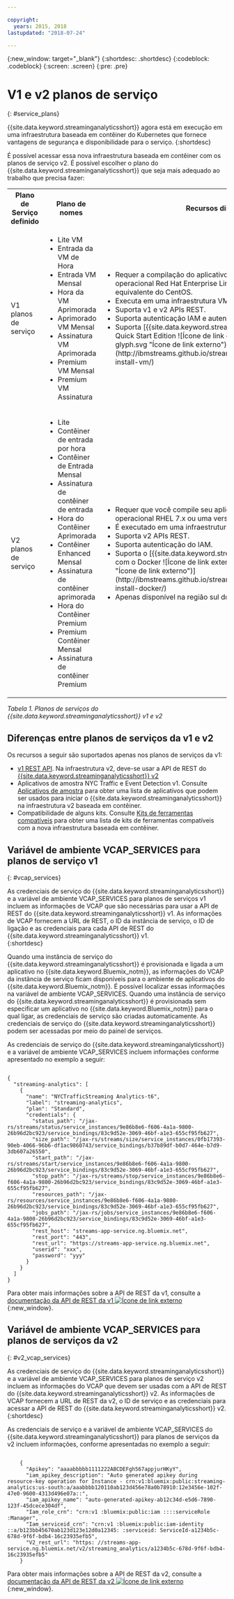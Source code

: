 ```yaml
---

copyright:
  years: 2015, 2018
lastupdated: "2018-07-24"

---
```


<!-- Attribute definitions -->
{:new_window: target="_blank"}
{:shortdesc: .shortdesc}
{:codeblock: .codeblock}
{:screen: .screen}
{:pre: .pre}

# V1 e v2 planos de serviço
{: #service_plans}

{{site.data.keyword.streaminganalyticsshort}} agora está em execução em uma infraestrutura baseada em contêiner do Kubernetes que fornece vantagens de segurança e disponibilidade para o serviço.
{:shortdesc}

É possível acessar essa nova infraestrutura baseada em contêiner com os planos de serviço v2. É possível escolher o plano do {{site.data.keyword.streaminganalyticsshort}} que seja mais adequado ao trabalho que precisa fazer:


<table summary="Esta tabela fornece uma lista de planos de serviços que podem ser usados para criar o seu serviço do {{site.data.keyword.streaminganalyticsshort}}. A tabela lista todos os planos de serviços para os conjuntos de planos da v1 e da v2 e fornece uma lista de recursos para cada conjunto.">
  <tr>
    <th>Plano de Serviço definido<br></th>
    <th>Plano de nomes<br></th>
    <th>Recursos disponíveis<br></th>
  </tr>
  <tr>
    <td width="15%">
    V1 planos de serviço    
    </td>
    <td width="35%">
    <ul>
      <li>Lite VM</li>
      <li>Entrada da VM de Hora</li>
      <li>Entrada VM Mensal</li>
      <li>Hora da VM Aprimorada</li>
      <li>Aprimorado VM Mensal</li>
      <li>Assinatura VM Aprimorada</li>
      <li>Premium VM Mensal</li>
      <li>Premium VM Assinatura</li>
    </ul>
    </td>
    <td>
      <ul>
        <li>Requer a compilação do aplicativo Streams em um sistema operacional Red Hat Enterprise Linux (RHEL) 6.5 ou uma versão equivalente do CentOS.</li>
        <li>Executa em uma infraestrutura VM baseada.</li>
        <li>Suporta v1 e v2 APIs REST.<br></li>
        <li>Suporta autenticação IAM e autenticação de credenciais do usuário.</li>
        <li>Suporta [{{site.data.keyword.streamsshort}} imagem da VM do Quick Start Edition ![Ícone de link externo](../../icons/launch-glyph.svg "Ícone de link externo")](http://ibmstreams.github.io/streamsx.documentation/docs/4.2/qse-install-vm/)
      </ul>    
    </td>
  </tr>
  <tr>
    <td>
    V2 planos de serviço
    </td>
    <td>
      <ul>
        <li>Lite</li>
        <li>Contêiner de entrada por hora</li>
        <li>Contêiner de Entrada Mensal</li>
        <li>Assinatura de contêiner de entrada</li>
        <li>Hora do Contêiner Aprimorada</li>
        <li>Contêiner Enhanced Mensal</li>
        <li>Assinatura de contêiner aprimorada</li>
        <li>Hora do Contêiner Premium</li>
        <li>Premium Contêiner Mensal</li>
        <li>Assinatura de contêiner Premium</li>
      </ul>
    </td>
    <td>
    <ul>
      <li>Requer que você compile seu aplicativo Streams em um sistema operacional RHEL 7.x ou uma versão equivalente do CentOS.</li>
      <li>É executado em uma infraestrutura baseada em contêiner.</li>
      <li>Suporta v2 APIs REST.<br></li>
      <li>Suporta autenticação do IAM.</li>
      <li>Suporta o [{{site.data.keyword.streamsshort}} Quick Start Edition com o Docker ![Ícone de link externo](../../icons/launch-glyph.svg "Ícone de link externo")](http://ibmstreams.github.io/streamsx.documentation/docs/4.2/qse-install-docker/)</li>
      <li>Apenas disponível na região sul dos EUA</li>
    </ul>
    </td>
  </tr>
</table>

*Tabela 1. Planos de serviços do {{site.data.keyword.streaminganalyticsshort}} v1 e v2*

## Diferenças entre planos de serviços da v1 e v2

Os recursos a seguir são suportados apenas nos planos de serviços da v1:

* [v1 REST API](https://console.bluemix.net/apidocs/streaming-analytics-v1). Na infraestrutura v2, deve-se usar a API de REST do [{{site.data.keyword.streaminganalyticsshort}} v2](https://console.bluemix.net/apidocs/streaming-analytics-v2)
* Aplicativos de amostra NYC Traffic e Event Detection v1. Consulte [Aplicativos de amostra](/docs/services/StreamingAnalytics/c_starterapps.html) para obter uma lista de aplicativos que podem ser usados para iniciar o {{site.data.keyword.streaminganalyticsshort}} na infraestrutura v2 baseada em contêiner.
* Compatibilidade de alguns kits. Consulte [Kits de ferramentas compatíveis](/docs/services/StreamingAnalytics/compatible_toolkits.html) para obter uma lista de kits de ferramentas compatíveis com a nova infraestrutura baseada em contêiner.

## Variável de ambiente VCAP_SERVICES para planos de serviço v1
{: #vcap_services}

As credenciais de serviço do {{site.data.keyword.streaminganalyticsshort}} e a variável de ambiente VCAP_SERVICES para planos de serviços v1 incluem as informações de VCAP que são necessárias para usar a API de REST do {{site.data.keyword.streaminganalyticsshort}} v1. As informações de VCAP fornecem a URL de REST, o ID da instância de serviço, o ID de ligação e as credenciais para cada API de REST do {{site.data.keyword.streaminganalyticsshort}} v1.  
{:shortdesc}

 Quando uma instância de serviço do {{site.data.keyword.streaminganalyticsshort}} é provisionada e ligada a um aplicativo no {{site.data.keyword.Bluemix_notm}}, as informações do VCAP da instância de serviço ficam disponíveis para o ambiente de aplicativos do {{site.data.keyword.Bluemix_notm}}. É possível localizar essas informações na variável de ambiente VCAP_SERVICES. Quando uma instância de serviço do {{site.data.keyword.streaminganalyticsshort}} é provisionada sem especificar um aplicativo no {{site.data.keyword.Bluemix_notm}} para o qual ligar, as credenciais de serviço são criadas automaticamente. As
credenciais de serviço do {{site.data.keyword.streaminganalyticsshort}} podem ser acessadas por meio do painel de serviços.


As credenciais de serviço do {{site.data.keyword.streaminganalyticsshort}} e a variável de ambiente VCAP_SERVICES incluem informações conforme apresentado no exemplo a seguir:

<pre><code>
{
  "streaming-analytics": [
    {
      "name": "NYCTrafficStreaming Analytics-t6",
      "label": "streaming-analytics",
      "plan": "Standard",
      "credentials": {
        "status_path": "/jax-rs/streams/status/service_instances/9e86b8e6-f606-4a1a-9800-26b96d2bc923/service_bindings/83c9d52e-3069-46bf-a1e3-655cf95fb627",
        "size_path": "/jax-rs/streams/size/service_instances/0fb17393-90eb-4066-96b6-df1ac9860743/service_bindings/b37b89df-b0d7-464e-b7d9-3db607a26550",
        "start_path": "/jax-rs/streams/start/service_instances/9e86b8e6-f606-4a1a-9800-26b96d2bc923/service_bindings/83c9d52e-3069-46bf-a1e3-655cf95fb627",
        "stop_path": "/jax-rs/streams/stop/service_instances/9e86b8e6-f606-4a1a-9800-26b96d2bc923/service_bindings/83c9d52e-3069-46bf-a1e3-655cf95fb627",
        "resources_path": "/jax-rs/resources/service_instances/9e86b8e6-f606-4a1a-9800-26b96d2bc923/service_bindings/83c9d52e-3069-46bf-a1e3-655cf95fb627",
        "jobs_path": "/jax-rs/jobs/service_instances/9e86b8e6-f606-4a1a-9800-26b96d2bc923/service_bindings/83c9d52e-3069-46bf-a1e3-655cf95fb627",
        "rest_host": "streams-app-service.ng.bluemix.net",
        "rest_port": "443",
        "rest_url": "https://streams-app-service.ng.bluemix.net",
        "userid": "xxx",
        "password": "yyy"
      }
    }
  ]
}	  
</code></pre>

Para obter mais informações sobre a API de REST da v1, consulte a [documentação da API de REST da v1 ![Ícone de link externo](../../icons/launch-glyph.svg "Ícone de link externo")](https://console.ng.bluemix.net/apidocs/220){:new_window}.

## Variável de ambiente VCAP_SERVICES para planos de serviços da v2
{: #v2_vcap_services}

As credenciais de serviço do {{site.data.keyword.streaminganalyticsshort}} e a variável de ambiente VCAP_SERVICES para planos de serviço v2 incluem as informações do VCAP que devem ser usadas com a API de REST do {{site.data.keyword.streaminganalyticsshort}} v2. As informações de VCAP fornecem a URL de REST da v2, o ID de serviço e as credenciais para acessar a API de REST do {{site.data.keyword.streaminganalyticsshort}} v2.  
{:shortdesc}

As credenciais de serviço e a variável de ambiente VCAP_SERVICES do {{site.data.keyword.streaminganalyticsshort}} para planos de serviços da v2 incluem informações, conforme apresentadas no exemplo a seguir:

<pre><code>
    {
      "Apikey": "aaaabbbbb1111222ABCDEFgh567appjurHKyY",
      "iam_apikey_description": "Auto generated apikey during resource-key operation for Instance - crn:v1:bluemix:public:streaming-analytics:us-south:a/aaabbbb120110ab123d456e78a0b78910:12e3456e-102f-47e0-9600-4313d496e07a::",
      "iam_apikey_name": "auto-generated-apikey-ab12c34d-e5d6-7890-123f-45dcece304df",
      "Iam_role_crn": "crn:v1 :bluemix:public:iam ::::serviceRole :Manager",
      "Iam_serviceid_crn": "crn:v1 :bluemix:public:iam-identity ::a/b123bb45670ab123d123e12d0a12345: :serviceid: ServiceId-a1234b5c-678d-9f6f-bdb4-16c23935efb5",
      "V2_rest_url": "https: //streams-app-service.ng.bluemix.net/v2/streaming_analytics/a1234b5c-678d-9f6f-bdb4-16c23935efb5"
    }
</code></pre>

Para obter mais informações sobre a API de REST da v2, consulte a [documentação da API de REST da v2 ![Ícone de link externo](../../icons/launch-glyph.svg "Ícone de link externo")](https://console.ng.bluemix.net/apidocs/1939){:new_window}.
